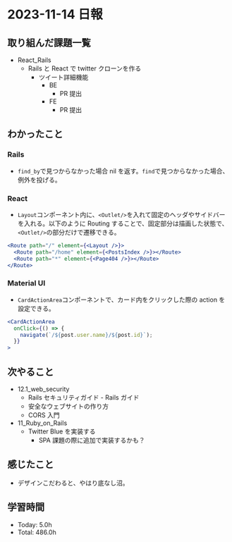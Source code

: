 # 2023-11-14 日報

## 取り組んだ課題一覧

- React_Rails
  - Rails と React で twitter クローンを作る
    - ツイート詳細機能
      - BE
        - PR 提出
      - FE
        - PR 提出

## わかったこと

### Rails

- `find_by`で見つからなかった場合 nil を返す。`find`で見つからなかった場合、例外を投げる。

### React

- `Layout`コンポーネント内に、`<Outlet/>`を入れて固定のヘッダやサイドバーを入れる。以下のように Routing することで、固定部分は描画した状態で、`<Outlet/>`の部分だけで遷移できる。

```jsx
<Route path="/" element={<Layout />}>
  <Route path="/home" element={<PostsIndex />}></Route>
  <Route path="*" element={<Page404 />}></Route>
</Route>
```

### Material UI

- `CardActionArea`コンポーネントで、カード内をクリックした際の action を設定できる。

```jsx
<CardActionArea
  onClick={() => {
    navigate(`/${post.user.name}/${post.id}`);
  }}
>
```

## 次やること

- 12.1_web_security
  - Rails セキュリティガイド - Rails ガイド
  - 安全なウェブサイトの作り方
  - CORS 入門
- 11_Ruby_on_Rails
  - Twitter Blue を実装する
    - SPA 課題の際に追加で実装するかも？

## 感じたこと

- デザインこだわると、やはり底なし沼。

## 学習時間

- Today: 5.0h
- Total: 486.0h
